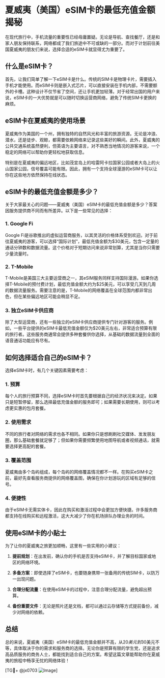 # 夏威夷（美国）eSIM卡的最低充值金额揭秘

在现代旅行中，手机流量的重要性已经毋庸置疑。无论是导航、查找餐厅，还是和家人朋友保持联系，网络都成了我们旅途中不可或缺的一部分。而对于计划前往美国夏威夷的朋友们来说，选择合适的eSIM卡就显得尤为重要了。

## 什么是eSIM卡？

首先，让我们简单了解一下eSIM卡是什么。传统的SIM卡是物理卡片，需要插入手机才能使用。而eSIM卡则是嵌入式芯片，可以直接安装在手机内部，不需要额外的卡槽。这种设计不仅节省了空间，还让手机更加轻薄。对于经常出国的用户来说，eSIM卡的一大优势就是可以随时切换运营商网络，避免了传统SIM卡更换的麻烦。

## eSIM卡在夏威夷的使用场景

夏威夷作为美国的一个州，拥有独特的自然风光和丰富的旅游资源。无论是冲浪、潜水，还是徒步、观鲸，都需要依赖网络来记录这些美好的瞬间。此外，夏威夷的公共交通系统虽然便利，但英语为主要语言，对不熟悉当地情况的游客来说，一个稳定的网络可以帮助你更轻松地获取信息。

特别是在夏威夷的偏远地区，比如茂宜岛上的哈雷阿卡拉国家公园或者大岛上的火山国家公园，信号覆盖可能有限。因此，拥有一个支持全球漫游的eSIM卡可以让你在这些地方依然保持在线状态。

## eSIM卡的最低充值金额是多少？

关于大家最关心的问题——夏威夷（美国）eSIM卡的最低充值金额是多少？答案因服务提供商不同而有所差异。以下是一些常见的选择：

### 1. Google Fi
Google Fi是谷歌推出的虚拟运营商服务，以其灵活的价格体系受到欢迎。对于前往夏威夷的游客，可以选择“国际计划”，最低充值金额为$30美元，包含一定量的通话分钟数和数据流量。这个价格对于短期访问来说非常划算，尤其是当你只需要少量流量时。

### 2. T-Mobile
T-Mobile是美国三大主要运营商之一，其eSIM服务同样支持国际漫游。如果你选择T-Mobile的预付费计划，最低充值金额大约为$25美元，可以享受几天到几周的数据流量服务。需要注意的是，T-Mobile的网络覆盖在全球范围内都非常出色，但在某些偏远地区可能会稍显不足。

### 3. 独立eSIM卡供应商
除了大型运营商，还有一些独立的eSIM卡供应商提供专门针对游客的服务。例如，一些平台提供的eSIM卡最低充值金额仅为$20美元左右，非常适合预算有限的旅行者。这些服务商通常会提供多种套餐供你选择，从基础的数据流量到全面的语音通话功能应有尽有。

## 如何选择适合自己的eSIM卡？

选择eSIM卡时，有几个关键因素需要考虑：

### 1. 预算
每个人的旅行预算不同，选择eSIM卡时首先要根据自己的经济状况来决定。如果只是短暂停留，那么选择最低充值金额的服务即可；如果需要长期使用，则可以考虑更实惠的包月套餐。

### 2. 使用需求
不同的旅行者对网络的需求也各不相同。如果你只是想刷刷社交媒体、发发朋友圈，那么基础套餐就足够了；但如果你需要频繁使用地图导航或者视频通话，就需要选择更高配的套餐。

### 3. 覆盖范围
夏威夷由多个岛屿组成，每个岛屿的网络覆盖情况都不一样。在购买eSIM卡之前，最好先查看服务商提供的网络覆盖图，确保在你计划游玩的区域有足够的信号。

### 4. 便捷性
由于eSIM卡无需实体卡，因此在购买和激活过程中会更加方便快捷。许多服务商都支持在线购买和远程激活，这大大减少了你在机场排队办理业务的时间。

## 使用eSIM卡的小贴士

为了让你的夏威夷之旅更加顺畅，这里有一些实用的小建议：

1. **提前规划**：在出发前，确认你的手机是否支持eSIM卡，并了解目标国家或地区的网络环境。
   
2. **多备方案**：即使选择了eSIM卡，也要随身携带一张备用的传统SIM卡，以防万一出现问题。

3. **合理分配流量**：在使用eSIM卡的过程中，注意合理分配流量，避免超出预算。

4. **备份重要文件**：无论是照片还是文档，都可以通过云存储等方式提前备份，减少对网络的依赖。

## 总结

总的来说，夏威夷（美国）eSIM卡的最低充值金额并不高，从$20美元到$30美元不等，具体取决于你的需求和服务商的选择。无论你是预算有限的学生党，还是追求高品质服务的商务人士，都能找到适合自己的方案。希望这篇文章能帮助你在夏威夷的旅程中畅享无忧的网络体验！

[TG💪+ @jx0703 ![Image](https://github.com/user-attachments/assets/dbca1d08-cadb-493c-b0ec-ad6f7a83f270)]